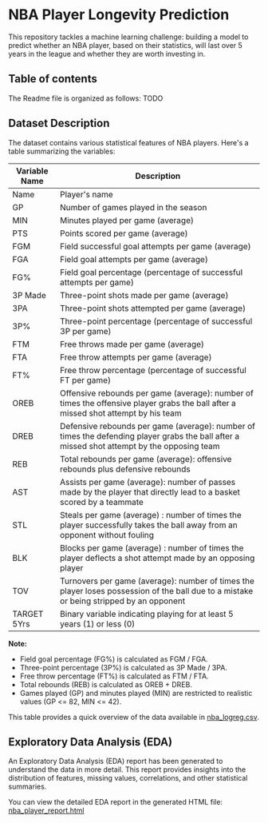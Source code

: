 # NBA Player Longevity Prediction
This repository tackles a machine learning challenge: building a model to predict whether an NBA player, based on their statistics, will last over 5 years in the league and whether they are worth investing in.
## Table of contents
The Readme file is organized as follows: TODO


## Dataset Description
The dataset contains various statistical features of NBA players. Here's a table summarizing the variables:

| Variable Name | Description                                                                                                                                 |
|---|---------------------------------------------------------------------------------------------------------------------------------------------|
| Name | Player's name                                                                                                                               |
| GP | Number of games played in the season                                                                                                        |
| MIN | Minutes played per game (average)                                                                                                           |
| PTS | Points scored per game (average)                                                                                                            |
| FGM | Field successful goal attempts per game (average)                                                                                           |
| FGA | Field goal attempts per game (average)                                                                                                      |
| FG% | Field goal percentage (percentage of successful attempts per game)                                                                          |
| 3P Made | Three-point shots made per game (average)                                                                                                   |
| 3PA | Three-point shots attempted per game (average)                                                                                              |
| 3P% | Three-point percentage (percentage of successful 3P per game)                                                                               |
| FTM | Free throws made per game (average)                                                                                                         |
| FTA | Free throw attempts per game (average)                                                                                                      |
| FT% | Free throw percentage (percentage of successful FT per game)                                                                                |
| OREB | Offensive rebounds per game (average): number of times the offensive player grabs the ball after a missed shot attempt by his team          |
| DREB | Defensive rebounds per game (average): number of times the defending player grabs the ball after a missed shot attempt by the opposing team |
| REB | Total rebounds per game (average): offensive rebounds plus defensive rebounds                                                               |
| AST | Assists per game (average): number of passes made by the player that directly lead to a basket scored by a teammate                         |
| STL | Steals per game (average) : number of times the player successfully takes the ball away from an opponent without fouling                    |
| BLK | Blocks per game (average) : number of times the player deflects a shot attempt made by an opposing player                                   |
| TOV | Turnovers per game (average): number of times the player loses possession of the ball due to a mistake or being stripped by an opponent     |
| TARGET 5Yrs | Binary variable indicating playing for at least 5 years (1) or less (0)                                                                     |

**Note:**

* Field goal percentage (FG%) is calculated as FGM / FGA.
* Three-point percentage (3P%) is calculated as 3P Made / 3PA.
* Free throw percentage (FT%) is calculated as FTM / FTA.
* Total rebounds (REB) is calculated as OREB + DREB.
* Games played (GP) and minutes played (MIN) are restricted to realistic values (GP <= 82, MIN <= 42).

This table provides a quick overview of the data available in [nba_logreg.csv](./data/inputs/nba_logreg.csv).

## Exploratory Data Analysis (EDA)
An Exploratory Data Analysis (EDA) report has been generated to understand the data in more detail. This report provides insights into the distribution of features, missing values, correlations, and other statistical summaries.

You can view the detailed EDA report in the generated HTML file: [nba_player_report.html](./data/outputs/nba_player_report.html) 

